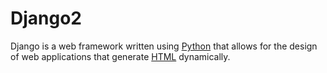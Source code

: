 # Django2

Django is a web framework written using [Python](/wiki/Python) that allows for the design of web applications that generate [HTML](/wiki/HTML) dynamically.